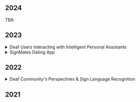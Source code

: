 ## 2024 
TBA 

## 2023 

<details>
<summary>Deaf Users Interacting with Intelligent Personal Assistants</summary>
  <img align="center" width="460" height="300" src="alexa.png" alt="a person standing in front of the screen while signing">

Image description: A participant signs to the Echo Show device with the iPad nearby and the webcam on top feeding video to the ASL interpreter behind the scene (the "Wizard"). 


We designed a Wizard-of-Oz experimental setup, which involves a complex process. Due to the limitations of IPA technology, it cannot recognize sign language. There is currently no sign language recognition technology available that facililates two-way communication. For a year and a half, we conducted two separate study phases involving deaf users interacting with IPAs within a home setting. One phase focused on the living environment, while the other focused on the kitchen environment. The aim of the project is to investigate how deaf users prefer to interact with IPAs. 
  
*If you are curious to learn more about this project, please refer to my [paper](https://dl.acm.org/doi/10.1145/3613904.3642094) for more details.*

</details> 

<details> 
<summary>SignMates Dating App</summary>
Many matchmaking apps prioritize serving their mainstream users, often overlooking marginalized communities in the process. They often lack disability or accessibility features, and there is a severe scarcity of user research aimed at designing for the needs of marginalized users. Many marginalized users hesitate to disclose their identity due to societal norms that predominately favor those who are hearing and able-bodied.  

My project specifically targeted two groups: deaf users who have previously used a matchmaking app and hearing users who have met or would like to meet a deaf person through a matchmaking app. We designed a deaf friendly matchmaking app tailored to the needs of the deaf community aiming to challenge societal norms and help deaf users feel more confident when connecting with others through such platforms. 

</details>

## 2022 

<details> 
<summary>Deaf Community's Perspectives & Sign Language Recognition </summary>
Add text 
</details> 

## 2021 



